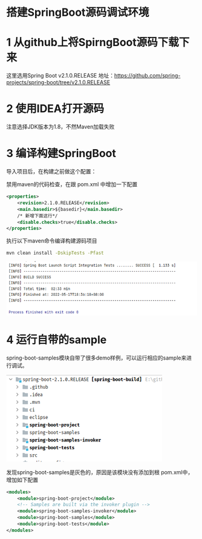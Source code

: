 # 搭建SpringBoot源码调试环境



# 1 从github上将SpirngBoot源码下载下来

这里选用Spring Boot v2.1.0.RELEASE 地址：https://github.com/spring-projects/spring-boot/tree/v2.1.0.RELEASE



# 2 使用IDEA打开源码

注意选择JDK版本为1.8，不然Maven加载失败



# 3 编译构建SpringBoot

导入项目后，在构建之前做这个配置：

禁用maven的代码检查，在跟 pom.xml 中增加一下配置

```xml
<properties>
    <revision>2.1.0.RELEASE</revision>
    <main.basedir>${basedir}</main.basedir>
    /* 新增下面这行*/
    <disable.checks>true</disable.checks>
</properties>
```



执行以下maven命令编译构建源码项目

```bash
mvn clean install -DskipTests -Pfast
```

![](./images//result.png)



# 4 运行自带的sample

spring-boot-samples模块自带了很多demo样例，可以运行相应的sample来进行调试。

![image-20220517184546698](./images/SpringBoot-structure.png)

发现spring-boot-samples是灰色的，原因是该模块没有添加到根 pom.xml中，增加如下配置

```xml
<modules>
    <module>spring-boot-project</module>
    <!-- Samples are built via the invoker plugin -->
    <module>spring-boot-samples-invoker</module>
    <module>spring-boot-samples</module>
    <module>spring-boot-tests</module>
</modules>
```

